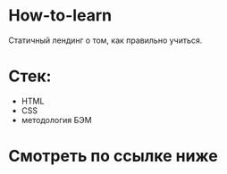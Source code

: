 # How-to-learn
Статичный лендинг о том, как правильно учиться.

# Стек:
- HTML
- CSS
- методология БЭМ

# Смотреть по ссылке ниже
